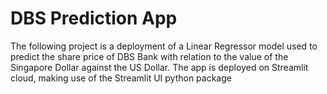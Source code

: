 # DBS Prediction App
The following project is a deployment of a Linear Regressor model used to predict the share price of DBS Bank with relation to the value of the Singapore Dollar against the US Dollar.
The app is deployed on Streamlit cloud, making use of the Streamlit UI python package

